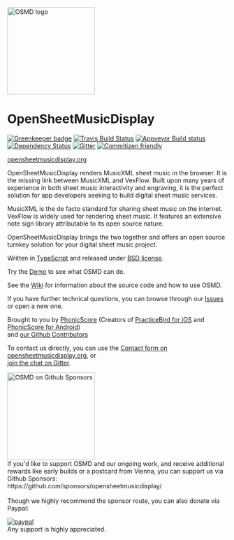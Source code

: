 <img alt="OSMD logo" src="https://opensheetmusicdisplay.org/wp-content/uploads/2016/05/OSMD_3_icon_only.svg" width="200"/>
<!--img alt="Brought to you by PhonicScore" src="https://phonicscore.com/neu/wp-content/uploads/2018/06/phonicscore_brown.svg"/-->

# OpenSheetMusicDisplay

[![Greenkeeper badge](https://badges.greenkeeper.io/opensheetmusicdisplay/opensheetmusicdisplay.svg)](https://greenkeeper.io/)
[![Travis Build Status](https://travis-ci.org/opensheetmusicdisplay/opensheetmusicdisplay.svg?branch=master)](https://travis-ci.org/opensheetmusicdisplay/opensheetmusicdisplay)
[![Appveyor Build status](https://ci.appveyor.com/api/projects/status/r88lnffso55nq1ko?svg=true)](https://ci.appveyor.com/project/sebastianhaas/opensheetmusicdisplay/branch/master)
[![Dependency Status](https://david-dm.org/opensheetmusicdisplay/opensheetmusicdisplay/status.svg)](https://david-dm.org/opensheetmusicdisplay/opensheetmusicdisplay)
[![Gitter](https://badges.gitter.im/Join%20Chat.svg)](https://gitter.im/opensheetmusicdisplay/opensheetmusicdisplay?utm_source=badge&utm_medium=badge&utm_campaign=pr-badge&utm_content=badge)
[![Commitizen friendly](https://img.shields.io/badge/commitizen-friendly-brightgreen.svg)](http://commitizen.github.io/cz-cli/)

[opensheetmusicdisplay.org](https://opensheetmusicdisplay.org/)

OpenSheetMusicDisplay renders MusicXML sheet music in the browser. It is the missing link between MusicXML and VexFlow. Built upon many years of experience in both sheet music interactivity and engraving, it is the perfect solution for app developers seeking to build digital sheet music services.

MusicXML is the de facto standard for sharing sheet music on the internet. VexFlow is widely used for rendering sheet music. It features an extensive note sign library attributable to its open source nature.

OpenSheetMusicDisplay brings the two together and offers an open source turnkey solution for your digital sheet music project.

Written in [TypeScript](https://www.typescriptlang.org) and released under [BSD license](https://github.com/opensheetmusicdisplay/opensheetmusicdisplay/blob/develop/LICENSE).

Try the [Demo](https://opensheetmusicdisplay.github.io/demo/) to see what OSMD can do.

See the [Wiki](https://github.com/opensheetmusicdisplay/opensheetmusicdisplay/wiki) for information about the source code and how to use OSMD.

If you have further technical questions, you can browse through our [Issues](https://github.com/opensheetmusicdisplay/opensheetmusicdisplay/issues?&q=is%3Aissue) or open a new one.

Brought to you by [PhonicScore](https://phonicscore.com/)
(Creators of [PracticeBird for iOS](https://itunes.apple.com/us/app/practice-bird-pro/id1253492926?ls=1&mt=8) and [PhonicScore for Android](https://play.google.com/store/apps/details?id=phonicscore.phonicscore_lite))<br>
and [our Github Contributors](https://github.com/opensheetmusicdisplay/opensheetmusicdisplay/graphs/contributors)

To contact us directly, you can use the [Contact form on opensheetmusicdisplay.org](https://opensheetmusicdisplay.org/contact/),
or<br>
[join the chat on Gitter](https://gitter.im/opensheetmusicdisplay/opensheetmusicdisplay).

<a href="https://github.com/sponsors/opensheetmusicdisplay/" alt="OSMD on Github Sponsors">
<img src="https://user-images.githubusercontent.com/33069673/104042293-99ccfa80-51da-11eb-9dc9-fac075a33224.png" height="200" alt="OSMD on Github Sponsors">
</a><br>
If you'd like to support OSMD and our ongoing work, and receive additional rewards like early builds or a postcard from Vienna,
you can support us via Github Sponsors:<br>
https://github.com/sponsors/opensheetmusicdisplay/
<br>
<br>
Though we highly recommend the sponsor route, you can also donate via Paypal:<br>

[![paypal](https://www.paypalobjects.com/en_US/i/btn/btn_donateCC_LG.gif)](https://www.paypal.com/cgi-bin/webscr?cmd=_s-xclick&hosted_button_id=FPHCYVV2HH8VU)<br>
Any support is highly appreciated.

